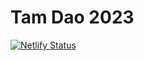 # Tam Dao 2023

[![Netlify Status](https://api.netlify.com/api/v1/badges/22b56618-1fb7-4058-aa97-a6fb98a44802/deploy-status)](https://app.netlify.com/sites/tamdao2023/deploys)
